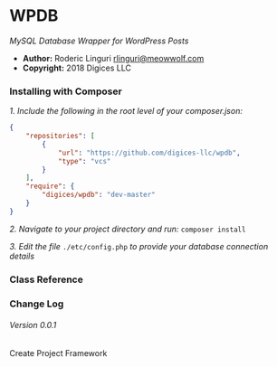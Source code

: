# WPDB #

_MySQL Database Wrapper for WordPress Posts_

- **Author:** Roderic Linguri <rlinguri@meowwolf.com>
- **Copyright:** 2018 Digices LLC

### Installing with Composer ###

_1. Include the following in the root level of your composer.json:_

```JSON
{
    "repositories": [
        {
            "url": "https://github.com/digices-llc/wpdb",
            "type": "vcs"
        }
    ],
    "require": {
        "digices/wpdb": "dev-master"
    }
}

```

_2. Navigate to your project directory and run:_ `composer install`


_3. Edit the file_ `./etc/config.php` _to provide your database connection details_

### Class Reference ###

### Change Log ###

###### Version 0.0.1 ######
Create Project Framework
